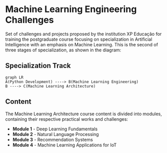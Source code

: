 # Machine Learning Engineering Challenges

Set of challenges and projects proposed by the institution XP Educação for training the postgraduate course focusing on specialization in Artificial Intelligence with an emphasis on Machine Learning.
This is the second of three stages of specialization, as shown in the diagram:

## Specialization Track

```mermaid
graph LR
A(Python Development) ----> B(Machine Learning Engineering)
B ----> C(Machine Learning Architecture)
```

## Content 

The Machine Learning Architecture course content is divided into modules, containing their respective practical works and challenges:

- **Module 1** - Deep Learning Fundamentals
- **Module 2** - Natural Language Processing
- **Module 3** - Recommendation Systems
- **Module 4** - Machine Learning Applications for IoT
